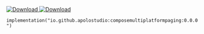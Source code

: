 [ ![Download](https://maven-badges.herokuapp.com/maven-central/io.github.apolostudio/composemultiplatformpaging/badge.svg) ](https://maven-badges.herokuapp.com/maven-central/io.github.apolostudio/composemultiplatformpaging)
[ ![Download](https://img.shields.io/github/v/release/apolostudio/ComposeMultiplatformPaging?color=orange&include_prereleases&label=latest%20build) ](https://maven-badges.herokuapp.com/maven-central/io.github.apolostudio/composemultiplatformpaging)


```implementation("io.github.apolostudio:composemultiplatformpaging:0.0.0")```
